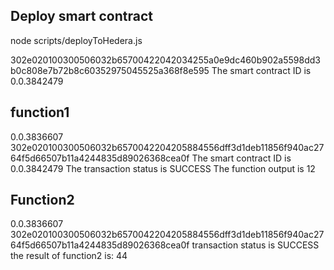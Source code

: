 
## Deploy smart contract
node scripts/deployToHedera.js 

302e020100300506032b65700422042034255a0e9dc460b902a5598dd3b0c808e7b72b8c60352975045525a368f8e595
The smart contract ID is 0.0.3842479

## function1

0.0.3836607
302e020100300506032b6570042204205884556dff3d1deb11856f940ac2764f5d66507b11a4244835d89026368cea0f
The smart contract ID is 0.0.3842479
The transaction status is SUCCESS
The function output is 12

## Function2

0.0.3836607
302e020100300506032b6570042204205884556dff3d1deb11856f940ac2764f5d66507b11a4244835d89026368cea0f
transaction status is SUCCESS
the result of function2 is: 44